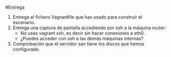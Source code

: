 #Entrega

1. Entrega el fichero Vagrantfile que has usado para construir el escenario..
2. Entrega una captura de pantalla accediendo por ssh a la máquina router:
   - No uses vagrant ssh, es decir sin hacer conexiones a eth0.
   - ¿Puedes acceder con ssh a las demás máquinas internas?
3. Comprobación que el servidor san tiene los discos que hemos configurado.
